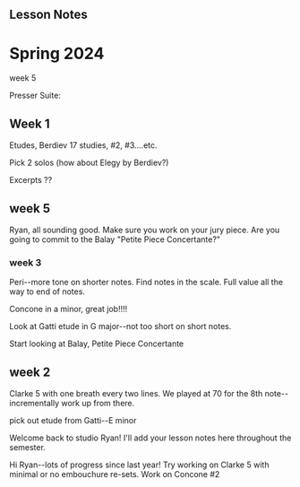 ## Lesson Notes

# Spring 2024



week 5

Presser Suite:&#x20;

## Week 1

Etudes, Berdiev 17 studies, #2, #3....etc.&#x20;

Pick 2 solos (how about Elegy by Berdiev?)

Excerpts ??

## week 5

Ryan, all sounding good. Make sure you work on your jury piece. Are you going to commit to the Balay "Petite Piece Concertante?"

### week 3

Peri--more tone on shorter notes. Find notes in the scale. Full value all the way to end of notes.

Concone in a minor, great job!!!!

Look at Gatti etude in G major--not too short on short notes.

Start looking at Balay, Petite Piece Concertante

## week 2

Clarke 5 with one breath every two lines. We played at 70 for the 8th note--incrementally work up from there.

pick out etude from Gatti--E minor

Welcome back to studio Ryan! I'll add your lesson notes here throughout the semester.

Hi Ryan--lots of progress since last year! Try working on Clarke 5 with minimal or no embouchure re-sets.
Work on Concone #2